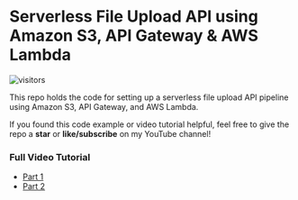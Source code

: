 # Serverless File Upload API using Amazon S3, API Gateway & AWS Lambda
![visitors](https://visitor-badge.glitch.me/badge?page_id=jacksonyuan-yt.s3-file-upload-api)

This repo holds the code for setting up a serverless file upload API pipeline using Amazon S3, API Gateway, and AWS Lambda.

If you found this code example or video tutorial helpful, feel free to give the repo a **star** or **like/subscribe** on my YouTube channel!

### Full Video Tutorial
* [Part 1](https://www.youtube.com/watch?v=mWtnd-0Sm18)
* [Part 2](https://www.youtube.com/watch?v=K-c0AoMmaOU)
